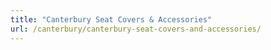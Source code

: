 ```yaml
---
title: "Canterbury Seat Covers & Accessories"
url: /canterbury/canterbury-seat-covers-and-accessories/
---
```

